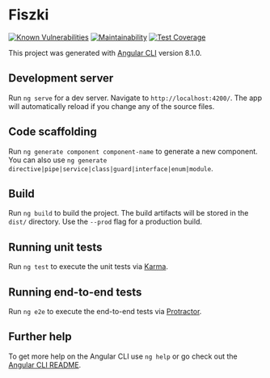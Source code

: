 # Fiszki
[![Known Vulnerabilities](https://snyk.io/test/github/Maretzky85/Fiszki/badge.svg)](https://snyk.io/test/github/Maretzky85/Fiszki)
[![Maintainability](https://api.codeclimate.com/v1/badges/534452b6707b9ca711bc/maintainability)](https://codeclimate.com/github/Maretzky85/Fiszki/maintainability)
[![Test Coverage](https://api.codeclimate.com/v1/badges/534452b6707b9ca711bc/test_coverage)](https://codeclimate.com/github/Maretzky85/Fiszki/test_coverage)

This project was generated with [Angular CLI](https://github.com/angular/angular-cli) version 8.1.0.

## Development server

Run `ng serve` for a dev server. Navigate to `http://localhost:4200/`. The app will automatically reload if you change any of the source files.

## Code scaffolding

Run `ng generate component component-name` to generate a new component. You can also use `ng generate directive|pipe|service|class|guard|interface|enum|module`.

## Build

Run `ng build` to build the project. The build artifacts will be stored in the `dist/` directory. Use the `--prod` flag for a production build.

## Running unit tests

Run `ng test` to execute the unit tests via [Karma](https://karma-runner.github.io).

## Running end-to-end tests

Run `ng e2e` to execute the end-to-end tests via [Protractor](http://www.protractortest.org/).

## Further help

To get more help on the Angular CLI use `ng help` or go check out the [Angular CLI README](https://github.com/angular/angular-cli/blob/master/README.md).
